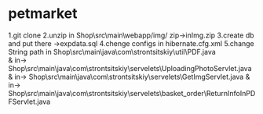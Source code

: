 # petmarket

1.git clone
2.unzip in Shop\src\main\webapp/img/     zip->inImg.zip
3.create db and put there                 ->expdata.sql
4.chenge configs in hibernate.cfg.xml 
5.change String path in Shop\src\main\java\com\strontsitskiy\util\PDF.java    
& in-> Shop\src\main\java\com\strontsitskiy\servelets\UploadingPhotoServlet.java
& in->  Shop\src\main\java\com\strontsitskiy\servelets\GetImgServlet.java
& in->  Shop\src\main\java\com\strontsitskiy\servelets\basket_order\ReturnInfoInPDFServlet.java
